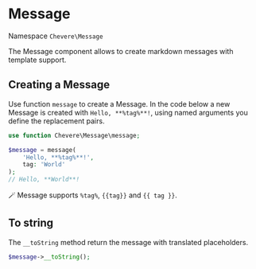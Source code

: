 # Message

Namespace `Chevere\Message`

The Message component allows to create markdown messages with template support.

## Creating a Message

Use function `message` to create a Message. In the code below a new Message is created with `Hello, **%tag%**!`, using named arguments you define the replacement pairs.

```php
use function Chevere\Message\message;

$message = message(
    'Hello, **%tag%**!',
    tag: 'World'
);
// Hello, **World**!
```

🪄 Message supports `%tag%`, `{{tag}}` and `{{ tag }}`.

## To string

The `__toString` method return the message with translated placeholders.

```php
$message->__toString();
```
